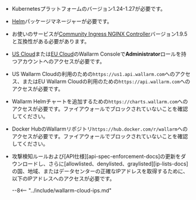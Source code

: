* Kubernetesプラットフォームのバージョン1.24-1.27が必要です。
* [Helm](https://helm.sh/)パッケージマネージャーが必要です。
* お使いのサービスが[Community Ingress NGINX Controller](https://github.com/kubernetes/ingress-nginx)バージョン1.9.5と互換性がある必要があります。
* [US Cloud](https://us1.my.wallarm.com/)または[EU Cloud](https://my.wallarm.com/)のWallarm Consoleで**Administrator**ロールを持つアカウントへのアクセスが必要です。
* US Wallarm Cloudの利用のための`https://us1.api.wallarm.com`へのアクセス、またはEU Wallarm Cloudの利用のための`https://api.wallarm.com`へのアクセスが必要です。
* Wallarm Helmチャートを追加するための`https://charts.wallarm.com`へのアクセスが必要です。ファイアウォールでブロックされていないことを確認してください。
* Docker HubのWallarmリポジトリ`https://hub.docker.com/r/wallarm`へのアクセスが必要です。ファイアウォールでブロックされていないことを確認してください。
* 攻撃検知ルールおよび[API仕様][api-spec-enforcement-docs]の更新をダウンロードし、さらに[allowlisted、denylisted、graylisted][ip-lists-docs]の国、地域、またはデータセンターの正確なIPアドレスを取得するために、以下のIPアドレスへのアクセスが必要です。

    --8<-- "../include/wallarm-cloud-ips.md"